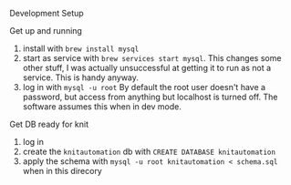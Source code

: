


Development Setup

Get up and running
1) install with `brew install mysql`
2) start as service with `brew services start mysql`. This changes some other stuff, I was actually unsuccessful at getting it to run as not a service. This is handy anyway.
3) log in with `mysql -u root` By default the root user doesn't have a password, but access from anything but localhost is turned off. The software assumes this when in dev mode.

Get DB ready for knit
1) log in
2) create the `knitautomation` db with `CREATE DATABASE knitautomation`
3) apply the schema with `mysql -u root knitautomation < schema.sql` when in this direcory
